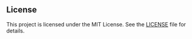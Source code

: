 ## License

This project is licensed under the MIT License. See the [LICENSE](./LICENSE.txt) file for details.
